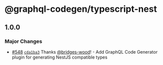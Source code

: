 # @graphql-codegen/typescript-nest

## 1.0.0

### Major Changes

- [#548](https://github.com/dotansimha/graphql-code-generator-community/pull/548)
  [`cda1ba3`](https://github.com/dotansimha/graphql-code-generator-community/commit/cda1ba3b337f6cef12415c521a11d755a26f9add)
  Thanks [@bridges-wood](https://github.com/bridges-wood)! - Add GraphQL Code Generator plugin for
  generating NestJS compatible types
